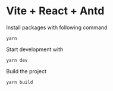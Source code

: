 # Vite + React + Antd

Install packages with following command
```
yarn
```

Start development with
```
yarn dev
```

Build the project
```
yarn build
```
